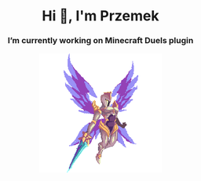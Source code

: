 <h1 align="center">Hi 👋, I'm Przemek</h1>
<!--<h3 align="center">A passionate student of Information Technology</h3>-->

<h3 align="center"> I’m currently working on Minecraft Duels plugin</h3>

<p align="center"><img align="center" src="./assets/kayle.gif" /></p>

<!-- <p align="center"><img align="center" src="https://github-readme-streak-stats.herokuapp.com/?user=botprzemek&" alt="botprzemek" /></p> -->
